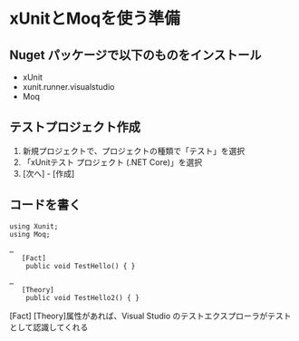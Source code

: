 # xUnitとMoqを使う準備

## Nuget パッケージで以下のものをインストール

- xUnit
- xunit.runner.visualstudio
- Moq

## テストプロジェクト作成

1. 新規プロジェクトで、プロジェクトの種類で「テスト」を選択
2. 「xUnitテスト プロジェクト (.NET Core)」を選択
3. [次へ] - [作成]

## コードを書く


```
using Xunit;
using Moq;

…
   [Fact]
    public void TestHello() { }

…
   [Theory]
    public void TestHello2() { }

```


[Fact] [Theory]属性があれば、Visual Studio のテストエクスプローラがテストとして認識してくれる
